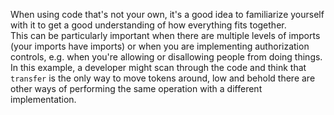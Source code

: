 When using code that's not your own, it's a good idea to familiarize yourself with it to get a good understanding of how everything fits together.
<br>
This can be particularly important when there are multiple levels of imports (your imports have imports) or when you are implementing authorization controls, e.g. when you're allowing or disallowing people from doing things.
<br>
In this example, a developer might scan through the code and think that `transfer` is the only way to move tokens around, low and behold there are other ways of performing the same operation with a different implementation.
